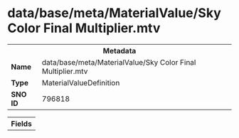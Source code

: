 <h1>data/base/meta/MaterialValue/Sky Color Final Multiplier.mtv</h1><table><tr><th colspan="100%">Metadata</th></tr><tr><td><b>Name</b></td><td>data/base/meta/MaterialValue/Sky Color Final Multiplier.mtv</td></tr><tr><td><b>Type</b></td><td>MaterialValueDefinition</td></tr><tr><td><b>SNO ID</b></td><td>796818</td></tr></table>

<table><tr><th colspan="100%">Fields</th></tr></table>


